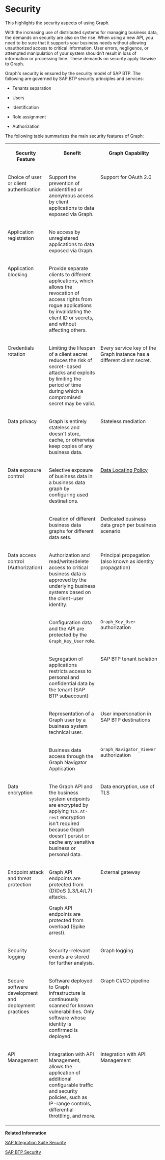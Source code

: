 <!-- loio7a9198c0d50b45849193ff096d950b9c -->

# Security

This highlights the security aspects of using Graph.

With the increasing use of distributed systems for managing business data, the demands on security are also on the rise. When using a new API, you need to be sure that it supports your business needs without allowing unauthorized access to critical information. User errors, negligence, or attempted manipulation of your system shouldn’t result in loss of information or processing time. These demands on security apply likewise to Graph.

Graph's security is ensured by the security model of SAP BTP. The following are governed by SAP BTP security principles and services:

-   Tenants separation

-   Users

-   Identification

-   Role assignment

-   Authorization


The following table summarizes the main security features of Graph:


<table>
<tr>
<th valign="top">

Security Feature

</th>
<th valign="top">

Benefit

</th>
<th valign="top">

Graph Capability

</th>
</tr>
<tr>
<td valign="top">

Choice of user or client authentication

</td>
<td valign="top">

Support the prevention of unidentified or anonymous access by client applications to data exposed via Graph.

</td>
<td valign="top" rowspan="3">

Support for OAuth 2.0

</td>
</tr>
<tr>
<td valign="top">

Application registration

</td>
<td valign="top">

No access by unregistered applications to data exposed via Graph.

</td>
</tr>
<tr>
<td valign="top">

Application blocking

</td>
<td valign="top">

Provide separate clients to different applications, which allows the revocation of access rights from rogue applications by invalidating the client ID or secrets, and without affecting others.

</td>
</tr>
<tr>
<td valign="top">

Credentials rotation

</td>
<td valign="top">

Limiting the lifespan of a client secret reduces the risk of secret-based attacks and exploits by limiting the period of time during which a compromised secret may be valid.

</td>
<td valign="top">

Every service key of the Graph instance has a different client secret.

</td>
</tr>
<tr>
<td valign="top">

Data privacy

</td>
<td valign="top">

Graph is entirely stateless and doesn't store, cache, or otherwise keep copies of any business data.

</td>
<td valign="top">

Stateless mediation

</td>
</tr>
<tr>
<td valign="top" rowspan="2">

Data exposure control

</td>
<td valign="top">

Selective exposure of business data in a business data graph by configuring used destinations.

</td>
<td valign="top">

[Data Locating Policy](data-locating-policy-28d2c2c.md) 

</td>
</tr>
<tr>
<td valign="top">

Creation of different business data graphs for different data sets.

</td>
<td valign="top">

Dedicated business data graph per business scenario

</td>
</tr>
<tr>
<td valign="top" rowspan="5">

Data access control \(Authorization\)

</td>
<td valign="top">

Authorization and read/write/delete access to critical business data is approved by the underlying business systems based on the client-user identity.

</td>
<td valign="top">

Principal propagation \(also known as identity propagation\)

</td>
</tr>
<tr>
<td valign="top">

Configuration data and the API are protected by the `Graph_Key_User` role.

</td>
<td valign="top">

`Graph_Key_User` authorization

</td>
</tr>
<tr>
<td valign="top">

Segregation of applications restricts access to personal and confidential data by the tenant \(SAP BTP subaccount\)

</td>
<td valign="top">

SAP BTP tenant isolation

</td>
</tr>
<tr>
<td valign="top">

Representation of a Graph user by a business system technical user.

</td>
<td valign="top">

User impersonation in SAP BTP destinations

</td>
</tr>
<tr>
<td valign="top">

Business data access through the Graph Navigator Application

</td>
<td valign="top">

`Graph_Navigator_Viewer` authorization

</td>
</tr>
<tr>
<td valign="top">

Data encryption

</td>
<td valign="top">

The Graph API and the business system endpoints are encrypted by applying `TLS.At-rest` encryption isn't required because Graph doesn't persist or cache any sensitive business or personal data.

</td>
<td valign="top">

Data encryption, use of TLS

</td>
</tr>
<tr>
<td valign="top">

Endpoint attack and threat protection

</td>
<td valign="top">

Graph API endpoints are protected from \(D\)DoS \(L3/L4/L7\) attacks.

Graph API endpoints are protected from overload \(Spike arrest\).

</td>
<td valign="top">

External gateway

</td>
</tr>
<tr>
<td valign="top">

Security logging

</td>
<td valign="top">

Security-relevant events are stored for further analysis.

</td>
<td valign="top">

Graph logging

</td>
</tr>
<tr>
<td valign="top">

Secure software development and deployment practices

</td>
<td valign="top">

Software deployed to Graph infrastructure is continuously scanned for known vulnerabilities. Only software whose identity is confirmed is deployed.

</td>
<td valign="top">

Graph CI/CD pipeline

</td>
</tr>
<tr>
<td valign="top">

API Management

</td>
<td valign="top">

Integration with API Management, allows the application of additional configurable traffic and security policies, such as IP-range controls, differential throttling, and more.

</td>
<td valign="top">

Integration with API Management 

</td>
</tr>
</table>

**Related Information**  


[SAP Integration Suite Security](https://help.sap.com/docs/SAP_INTEGRATION_SUITE/51ab953548be4459bfe8539ecaeee98d/a58b2400b3094009988a53b0a63b455a.html?version=CLOUD)

[SAP BTP Security](https://help.sap.com/docs/BTP/65de2977205c403bbc107264b8eccf4b/e129aa20c78c4a9fb379b9803b02e5f6.html)

